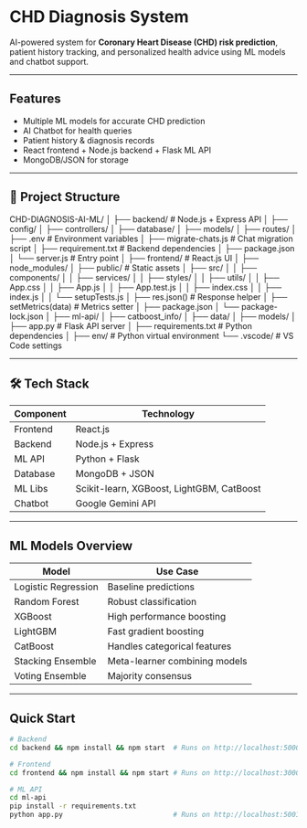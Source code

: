 # CHD Diagnosis System

AI-powered system for **Coronary Heart Disease (CHD) risk prediction**, patient history tracking, and personalized health advice using ML models and chatbot support.

---

## Features
- Multiple ML models for accurate CHD prediction
- AI Chatbot for health queries
- Patient history & diagnosis records
- React frontend + Node.js backend + Flask ML API
- MongoDB/JSON for storage

---

## 📂 Project Structure

CHD-DIAGNOSIS-AI-ML/
│
├── backend/                      # Node.js + Express API
│   ├── config/
│   ├── controllers/
│   ├── database/
│   ├── models/
│   ├── routes/
│   ├── .env                     # Environment variables
│   ├── migrate-chats.js         # Chat migration script
│   ├── requirement.txt          # Backend dependencies
│   ├── package.json
│   └── server.js                # Entry point
│
├── frontend/                     # React.js UI
│   ├── node_modules/
│   ├── public/                  # Static assets
│   ├── src/
│   │   ├── components/
│   │   ├── services/
│   │   ├── styles/
│   │   ├── utils/
│   │   ├── App.css
│   │   ├── App.js
│   │   ├── App.test.js
│   │   ├── index.css
│   │   ├── index.js
│   │   └── setupTests.js
│   ├── res.json()               # Response helper
│   ├── setMetrics(data)         # Metrics setter
│   ├── package.json
│   └── package-lock.json
│
├── ml-api/
│   ├── catboost_info/
│   ├── data/
│   ├── models/
│   ├── app.py                   # Flask API server
│   ├── requirements.txt         # Python dependencies
│
├── env/                         # Python virtual environment
└── .vscode/                     # VS Code settings

---

## 🛠 Tech Stack
| Component   | Technology |
|-------------|------------|
| Frontend    | React.js   |
| Backend     | Node.js + Express |
| ML API      | Python + Flask |
| Database    | MongoDB + JSON |
| ML Libs     | Scikit-learn, XGBoost, LightGBM, CatBoost |
| Chatbot     | Google Gemini API |

---

## ML Models Overview
| Model               | Use Case |
|----------------------|----------|
| Logistic Regression  | Baseline predictions |
| Random Forest        | Robust classification |
| XGBoost             | High performance boosting |
| LightGBM            | Fast gradient boosting |
| CatBoost            | Handles categorical features |
| Stacking Ensemble   | Meta-learner combining models |
| Voting Ensemble     | Majority consensus |

---

## Quick Start
```bash
# Backend
cd backend && npm install && npm start  # Runs on http://localhost:5000

# Frontend
cd frontend && npm install && npm start # Runs on http://localhost:3000

# ML API
cd ml-api
pip install -r requirements.txt
python app.py                           # Runs on http://localhost:5001
